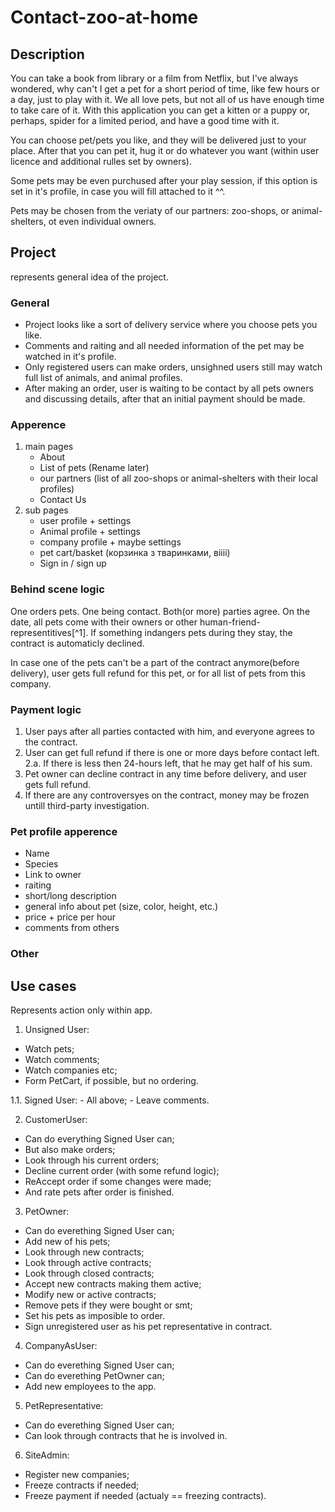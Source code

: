 # Contact-zoo-at-home

## Description

  You can take a book from library or a film from Netflix, but I've always wondered, why can't I get a pet for a short period of time, like few hours or a day, just to play with it. We all love pets, but not all of us have enough time to take care of it. With this application you can get a kitten or a puppy or, perhaps, spider for a limited period, and have a good time with it.

  You can choose pet/pets you like, and they will be delivered just to your place. After that you can pet it, hug it or do whatever you want (within user licence and additional rulles set by owners).

  Some pets may be even purchused after your play session, if this option is set in it's profile, in case you will fill attached to it ^^.

  Pets may be chosen from the veriaty of our partners: zoo-shops, or animal-shelters, ot even individual owners.

## Project

represents general idea of the project.

### General
- Project looks like a sort of delivery service where you choose pets you like.
- Comments and raiting and all needed information of the pet may be watched in it's profile.
- Only registered users can make orders, unsighned users still may watch full list of animals, and animal profiles.
- After making an order, user is waiting to be contact by all pets owners and discussing details, after that an initial payment should be made.

### Apperence
1. main pages
   - About
   - List of pets (Rename later)
   - our partners (list of all zoo-shops or animal-shelters with their local profiles)
   - Contact Us
2. sub pages
   - user profile + settings
   - Animal profile + settings
   - company profile + maybe settings
   - pet cart/basket (корзинка з тваринками, віііі)
   - Sign in / sign up

### Behind scene logic

One orders pets. One being contact. Both(or more) parties agree. On the date, all pets come with their owners or other human-friend-representitives[^1]. If something indangers pets during they stay, the contract is automaticly declined.

In case one of the pets can't be a part of the contract anymore(before delivery), user gets full refund for this pet, or for all list of pets from this company.

### Payment logic

1. User pays after all parties contacted with him, and everyone agrees to the contract.
2. User can get full refund if there is one or more days before contact left.
   2.a. If there is less then 24-hours left, that he may get half of his sum.
3. Pet owner can decline contract in any time before delivery, and user gets full refund.
4. If there are any controversyes on the contract, money may be frozen untill third-party investigation.

### Pet profile apperence

- Name
- Species
- Link to owner
- raiting
- short/long description
- general info about pet (size, color, height, etc.)
- price + price per hour
- comments from others

### Other

## Use cases

Represents action only within app.

1. Unsigned User:
  - Watch pets;
  - Watch comments;
  - Watch companies etc;
  - Form PetCart, if possible, but no ordering.
  
  1.1. Signed User:
    - All above;
    - Leave comments.

2. CustomerUser:
  - Can do everything Signed User can;
  - But also make orders;
  - Look through his current orders;
  - Decline current order (with some refund logic);
  - ReAccept order if some changes were made;
  - And rate pets after order is finished.

3. PetOwner:
  - Can do everething Signed User can;
  - Add new of his pets;
  - Look through new contracts;
  - Look through active contracts;
  - Look through closed contracts;
  - Accept new contracts making them active;
  - Modify new or active contracts;
  - Remove pets if they were bought or smt;
  - Set his pets as imposible to order.
  - Sign unregistered user as his pet representative in contract.

4. CompanyAsUser:
  - Can do everething Signed User can;
  - Can do everething PetOwner can;
  - Add new employees to the app.

5. PetRepresentative:
  - Can do everething Signed User can;
  - Can look through contracts that he is involved in.

6. SiteAdmin:
  - Register new companies;
  - Freeze contracts if needed;
  - Freeze payment if needed (actualy == freezing contracts).
